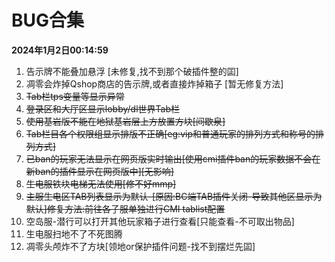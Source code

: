 # BUG合集

**2024年1月2日00:14:59**

1. 告示牌不能叠加悬浮 [未修复,找不到那个破插件整的囸]
2. 凋零会炸掉Qshop商店的告示牌,或者直接炸掉箱子 [暂无修复方法]
3. ~~Tab栏tps变量等显示异常~~
4. ~~登录区和大厅区显示lobby/dl世界Tab栏~~
5. ~~使用基岩版不能在地狱基岩层上方放置方块[间歇泉]~~
6. ~~Tab栏目各个权限组显示排版不正确[eg:vip和普通玩家的排列方式和称号的排列方式]~~
7. ~~已ban的玩家无法显示在网页版实时输出[使用cmi插件ban的玩家数据不会在新ban的插件显示在网页版中][无影响]~~
8. ~~生电服铁块电梯无法使用[修不好mmp]~~
9. ~~主服生电区TAB列表显示为默认-[原因:BC端TAB插件关闭-导致其他区显示为默认]修复方法:前往各子服单独进行CMI tablist配置~~
10. 空岛服-潜行可以打开其他玩家箱子进行查看[只能查看-不可取出物品]
11. 生电服扫地不了不死图腾
12. 凋零头颅炸不了方块[领地or保护插件问题-找不到摆烂先囸]

